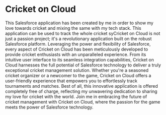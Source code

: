 # Cricket on Cloud

This Salesforce application has been created by me in order to show my love towards cricket and mixing the same with my tech stack. This application can be used to track the whole cricket syCricket on Cloud is not just a passion project; it's a revolutionary application built on the robust Salesforce platform. Leveraging the power and flexibility of Salesforce, every aspect of Cricket on Cloud has been meticulously developed to provide cricket enthusiasts with an unparalleled experience. From its intuitive user interface to its seamless integration capabilities, Cricket on Cloud harnesses the full potential of Salesforce technology to deliver a truly exceptional cricket management solution. Whether you're a seasoned cricket organizer or a newcomer to the game, Cricket on Cloud offers a user-friendly experience that empowers you to effortlessly track tournaments and matches. Best of all, this innovative application is offered completely free of charge, reflecting my unwavering dedication to sharing my love for cricket with the world. Join me in embracing the future of cricket management with Cricket on Cloud, where the passion for the game meets the power of Salesforce technology.